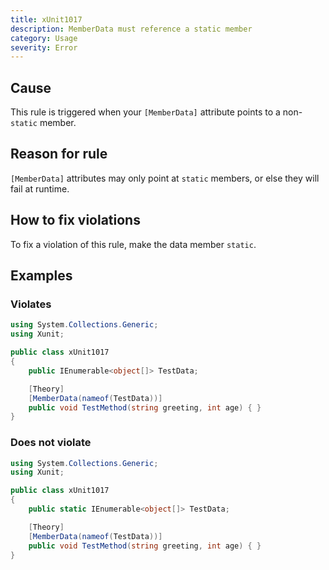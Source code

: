 ```yaml
---
title: xUnit1017
description: MemberData must reference a static member
category: Usage
severity: Error
---
```


## Cause

This rule is triggered when your `[MemberData]` attribute points to a non-`static` member.

## Reason for rule

`[MemberData]` attributes may only point at `static` members, or else they will fail at runtime.

## How to fix violations

To fix a violation of this rule, make the data member `static`.

## Examples

### Violates

```csharp
using System.Collections.Generic;
using Xunit;

public class xUnit1017
{
    public IEnumerable<object[]> TestData;

    [Theory]
    [MemberData(nameof(TestData))]
    public void TestMethod(string greeting, int age) { }
}
```

### Does not violate

```csharp
using System.Collections.Generic;
using Xunit;

public class xUnit1017
{
    public static IEnumerable<object[]> TestData;

    [Theory]
    [MemberData(nameof(TestData))]
    public void TestMethod(string greeting, int age) { }
}
```
